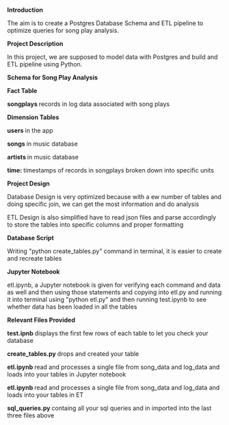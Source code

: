 <b>Introduction</b>



The aim is to create a Postgres Database Schema and ETL pipeline to optimize queries for song play analysis.

<b>Project Description </b>

In this project, we are supposed to model data with Postgres and build and ETL pipeline using Python. 

<b>Schema for Song Play Analysis</b>

<b>Fact Table</b>

<b> songplays </b> records in log data associated with song plays

<b>Dimension Tables</b>

<b> users </b> in the app

<b> songs </b> in music database

<b> artists </b> in music database

<b> time: </b> timestamps of records in songplays broken down into specific units

<b>Project Design</b>

Database Design is very optimized because with a ew number of tables and doing specific join, we can get the most information and do analysis

ETL Design is also simplified have to read json files and parse accordingly to store the tables into specific columns and proper formatting

<b>Database Script</b>

Writing "python create_tables.py" command in terminal, it is easier to create and recreate tables

<b>Jupyter Notebook</b>

etl.ipynb, a Jupyter notebook is given for verifying each command and data as well and then using those statements and copying into etl.py and running it into terminal using "python etl.py" and then running test.ipynb to see whether data has been loaded in all the tables

<b>Relevant Files Provided </b>

<b>test.ipnb </b>displays the first few rows of each table to let you check your database

<b>create_tables.py </b>drops and created your table

<b>etl.ipynb </b>read and processes a single file from song_data and log_data and loads into your tables in Jupyter notebook

<b>etl.ipynb </b>read and processes a single file from song_data and log_data and loads into your tables in ET

<b>sql_queries.py </b>containg all your sql queries and in imported into the last three files above
